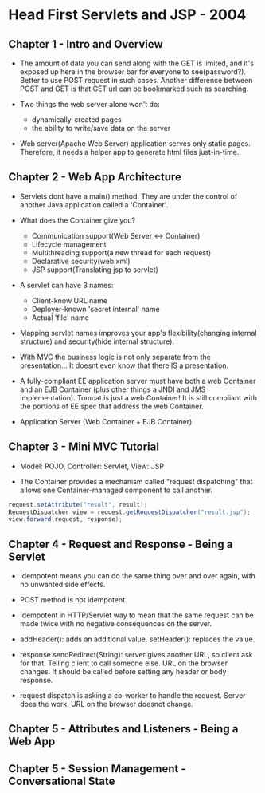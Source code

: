 # Head First Servlets and JSP - 2004

## Chapter 1 - Intro and Overview

- The amount of data you can send along with the GET is limited, and it's
  exposed up here in the browser bar for everyone to see(password?). Better to
  use POST request in such cases. Another difference between POST and GET is
  that GET url can be bookmarked such as searching.

- Two things the web server alone won't do:
  - dynamically-created pages
  - the ability to write/save data on the server

- Web server(Apache Web Server) application serves only static pages. Therefore,
  it needs a helper app to generate html files just-in-time.

## Chapter 2 - Web App Architecture

- Servlets dont have a main() method. They are under the control of another Java
  application called a 'Container'.

- What does the Container give you? 
  - Communication support(Web Server <-> Container)
  - Lifecycle management
  - Multithreading support(a new thread for each request)
  - Declarative security(web.xml)
  - JSP support(Translating jsp to servlet)

- A servlet can have 3 names:
  - Client-know URL name
  - Deployer-known 'secret internal' name
  - Actual 'file' name

- Mapping servlet names improves your app's flexibility(changing internal
  structure) and security(hide internal structure).

- With MVC the business logic is not only separate from the presentation... It
  doesnt even know that there IS a presentation.

- A fully-compliant EE application server must have both a web Container and an
  EJB Container (plus other things a JNDI and JMS implementation). Tomcat is
  just a web Container! It is still compliant with the portions of EE spec that
  address the web Container.

- Application Server (Web Container + EJB Container)

## Chapter 3 - Mini MVC Tutorial

- Model: POJO, Controller: Servlet, View: JSP

- The Container provides a mechanism called "request dispatching" that allows
  one Container-managed component to call another.

```java
request.setAttribute("result", result);
RequestDispatcher view = request.getRequestDispatcher("result.jsp");
view.forward(request, response);
```

## Chapter 4 - Request and Response - Being a Servlet

- Idempotent means you can do the same thing over and over again, with no
  unwanted side effects.

- POST method is not idempotent.

- Idempotent in HTTP/Servlet way to mean that the same request can be made twice
  with no negative consequences on the server.

- addHeader(): adds an additional value. setHeader(): replaces the value.

- response.sendRedirect(String): server gives another URL, so client ask for
  that. Telling client to call someone else. URL on the browser changes. It
  should be called before setting any header or body response.

- request dispatch is asking a co-worker to handle the request. Server does the
  work. URL on the browser doesnot change.

## Chapter 5 - Attributes and Listeners - Being a Web App
## Chapter 5 - Session Management - Conversational State
